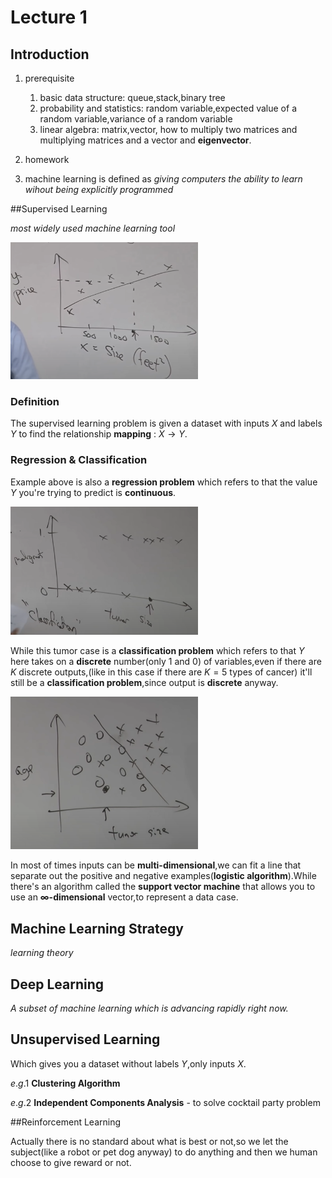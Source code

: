 # Lecture 1

## Introduction

1. prerequisite

    1. basic data structure: queue,stack,binary tree
    2. probability and statistics: random variable,expected value of a random variable,variance of a random variable
    3. linear algebra: matrix,vector, how to multiply two matrices and multiplying matrices and a vector and __eigenvector__.
2. homework
3. machine learning is defined as _giving computers the ability to learn wihout being explicitly programmed_

##Supervised Learning

_most widely used machine learning tool_

<img src="image.png" alt="image" width="300"/>

### Definition

The supervised learning problem is given a dataset with inputs $X$ and labels $Y$ to find the relationship __mapping__ : $X\rightarrow Y$.

### Regression & Classification
Example above is also a __regression problem__ which refers to that the value $Y$ you're trying to predict is __continuous__.


<img src="image-1.png" alt="image-1" width="300"/>

While this tumor case is a __classification problem__ which refers to that $Y$ here takes on a __discrete__ number(only $1$ and $0$) of variables,even if there are $K$ discrete outputs,(like in this case if there are $K = 5$ types of cancer) it'll still be a __classification problem__,since output is __discrete__ anyway.

<img src="image-3.png" alt="image-3" width="300"/>


In most of times inputs can be __multi-dimensional__,we can fit a line that separate out the positive and negative examples(__logistic algorithm__).While there's an algorithm called the __support vector machine__ that allows you to use an __$\infty$-dimensional__ vector,to represent a data case.

## Machine Learning Strategy

_learning theory_

## Deep Learning

_A subset of machine learning which is advancing rapidly right now._

## Unsupervised Learning

Which gives you a dataset without labels $Y$,only inputs $X$.

$e.g.1$ __Clustering Algorithm__

$e.g.2$ __Independent Components Analysis__ - to solve cocktail party problem

##Reinforcement Learning

Actually there is no standard about what is best or not,so we let the subject(like a robot or pet dog anyway) to do anything and then we human choose to give reward or not.

